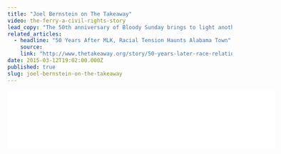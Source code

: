 ```yaml
---
title: "Joel Bernstein on The Takeaway"
video: the-ferry-a-civil-rights-story
lead_copy: "The 50th anniversary of Bloody Sunday brings to light another story from the civil rights movement."
related_articles:
  - headline: "50 Years After MLK, Racial Tension Haunts Alabama Town"
    source:
    link: "http://www.thetakeaway.org/story/50-years-later-race-relations-strain-gees-bend-alabama/"
date: 2015-03-12T19:02:00.000Z
published: true
slug: joel-bernstein-on-the-takeaway
---
```

<iframe width="600" height="130" frameborder="0" scrolling="no" src="//www.thetakeaway.org/widgets/ondemand_player/takeaway/#file=%2Faudio%2Fxspf%2F435334%2F"></iframe>

